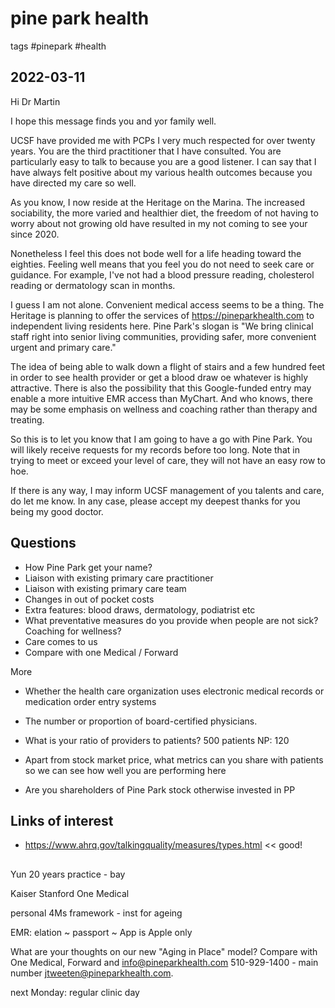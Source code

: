 # pine park health

tags #pinepark #health



## 2022-03-11


Hi Dr Martin

I hope this message finds you and yor family well.

UCSF have provided me with PCPs I very much respected for over twenty years. You are the third practitioner that I have consulted. You are particularly easy to talk to because you are a good listener. I can say that I have always felt positive about my various health outcomes because you have directed my care so well.

As you know, I now reside at the Heritage on the Marina. The increased sociability, the more varied and healthier diet, the freedom of not having to worry about not growing old have resulted in my not coming to see your since 2020.

Nonetheless I feel this does not bode well for a life heading toward the eighties. Feeling well means that you feel you do not need to seek care or guidance. For example, I've not had a blood pressure reading, cholesterol reading or dermatology scan in months.

I guess I am not alone. Convenient medical access seems to be a thing. The Heritage is planning to offer the services of https://pineparkhealth.com to independent living residents here. Pine Park's slogan is "We bring clinical staff right into senior living communities, providing safer, more convenient urgent and primary care."

The idea of being able to walk down a flight of stairs and a few hundred feet in order to see health provider or get a blood draw oe whatever is highly attractive. There is also the possibility that this Google-funded entry may enable a more intuitive EMR access than MyChart. And who knows, there may be some emphasis on wellness and coaching rather than therapy and treating.

So this is to let you know that I am going to have a go with Pine Park. You will likely receive requests for my records before too long. Note that in trying to meet or exceed your level of care, they will not have an easy row to hoe.

If there is any way, I may inform UCSF management of you talents and care, do let me know. In any case, please accept my deepest thanks for you being my good doctor.




## Questions

* How Pine Park get your name?
* Liaison with existing primary care practitioner
* Liaison with existing primary care team
* Changes in out of pocket costs
* Extra features: blood draws, dermatology, podiatrist etc
* What preventative measures do you provide when people are not sick? Coaching for wellness?
* Care comes to us
* Compare with one Medical / Forward



More

* Whether the health care organization uses electronic medical records or medication order entry systems
* The number or proportion of board-certified physicians.
* What is your ratio of providers to patients? 500 patients NP: 120

* Apart from stock market price, what metrics can you share with patients so we can see how well you are performing here

* Are you shareholders of Pine Park stock otherwise invested in PP


## Links of interest

* https://www.ahrq.gov/talkingquality/measures/types.html << good!

##

Yun
20 years practice - bay

Kaiser
Stanford
One Medical

personal
4Ms framework - inst for ageing

EMR: elation ~ passport ~ App is Apple only

What are your thoughts on our new "Aging in Place" model?
Compare with One Medical, Forward and
info@pineparkhealth.com
510-929-1400 - main number
jtweeten@pineparkhealth.com.

next Monday: regular clinic day
